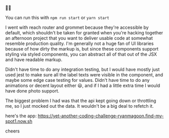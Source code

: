 👋🏻

You can run this with `npm run start` or `yarn start`

I went with reach router and grommet because they're accessible by default, which shouldn't be taken for granted when you're hacking together an afternoon project that you want to deliver usable code at somewhat resemble production quality. I'm generally not a huge fan of UI libraries because of how dirty the markup is, but since these components support styling via styled components, you can abstract all of that out of the JSX and have readable markup.

Didn't have time to do any integration testing, but I would have mostly just used jest to make sure all the label texts were visible in the component, and maybe some edge case testing for values. Didn't have time to do any animations or decent layout either 😃, and if I had a little extra time I would have done photo support.

The biggest problem I had was that the api kept going down or throttling me, so I just mocked out the data. It wouldn't be a big deal to refetch it.

here's the app: https://yet-another-coding-challenge-ryanmagoon.find-my-spot1.now.sh

cheers
